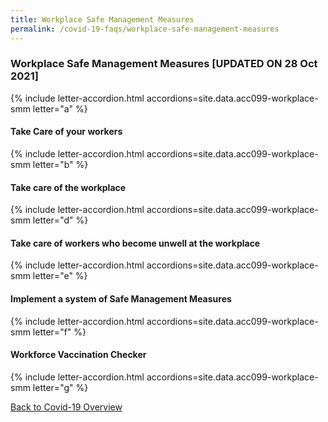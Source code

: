 ```yaml
---
title: Workplace Safe Management Measures
permalink: /covid-19-faqs/workplace-safe-management-measures
---
```


### Workplace Safe Management Measures [UPDATED ON 28 Oct 2021]

{% include letter-accordion.html accordions=site.data.acc099-workplace-smm letter="a" %}

#### Take Care of your workers

{% include letter-accordion.html accordions=site.data.acc099-workplace-smm letter="b" %}

#### Take care of the workplace

{% include letter-accordion.html accordions=site.data.acc099-workplace-smm letter="d" %}

#### Take care of workers who become unwell at the workplace

{% include letter-accordion.html accordions=site.data.acc099-workplace-smm letter="e" %}

#### Implement a system of Safe Management Measures

{% include letter-accordion.html accordions=site.data.acc099-workplace-smm letter="f" %}

#### Workforce Vaccination Checker

{% include letter-accordion.html accordions=site.data.acc099-workplace-smm letter="g" %}

[Back to Covid-19 Overview](/covid/)

<script src="/jquery/jquery.min.js"></script>
<script src="/jquery/resize-tables.js"></script>
